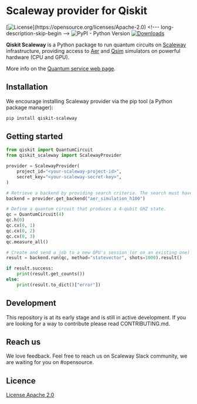 # Scaleway provider for Qiskit

[![License](https://img.shields.io/github/license/Qiskit/qiskit.svg?)](https://opensource.org/licenses/Apache-2.0) <!--- long-description-skip-begin -->
![PyPI - Python Version](https://img.shields.io/pypi/pyversions/qiskit)
[![Downloads](https://img.shields.io/pypi/dm/qiskit.svg)](https://pypi.org/project/qiskit/)

**Qiskit Scaleway** is a Python package to run quantum circuits on [Scaleway](https://www.scaleway.com/en/) infrastructure, providing access to [Aer](https://github.com/Qiskit/qiskit-aer) and [Qsim](https://github.com/quantumlib/qsim) simulators on powerful hardware (CPU and GPU).

More info on the [Quantum service web page](https://labs.scaleway.com/en/qaas/).

## Installation

We encourage installing Scaleway provider via the pip tool (a Python package manager):

```bash
pip install qiskit-scaleway
```

## Getting started
```python
from qiskit import QuantumCircuit
from qiskit_scaleway import ScalewayProvider

provider = ScalewayProvider(
    project_id="<your-scaleway-project-id>",
    secret_key="<your-scaleway-secret-key>",
)

# Retrieve a backend by providing search criteria. The search must have a single match
backend = provider.get_backend("aer_simulation_h100")

# Define a quantum circuit that produces a 4-qubit GHZ state.
qc = QuantumCircuit(4)
qc.h(0)
qc.cx(0, 1)
qc.cx(0, 2)
qc.cx(0, 3)
qc.measure_all()

# Create and send a job to a new QPU's session (or on an existing one)
result = backend.run(qc, method="statevector", shots=1000).result()

if result.success:
    print(result.get_counts())
else:
    print(result.to_dict()["error"])

```

## Development
This repository is at its early stage and is still in active development. If you are looking for a way to contribute please read CONTRIBUTING.md.

## Reach us
We love feedback. Feel free to reach us on Scaleway Slack community, we are waiting for you on #opensource.

## Licence
[License Apache 2.0](LICENCE)